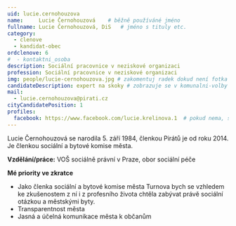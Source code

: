```yaml
---
uid: lucie.cernohouzova
name:     Lucie Černohouzová  	# běžně používáné jméno
fullname: Lucie Černohouzová, DiS  	# jméno s tituly etc.
category:
  - clenove
  - kandidat-obec
ordclenove: 6  
#  - kontaktni_osoba
description: Sociální pracovnice v neziskové organizaci
profession: Sociální pracovnice v neziskové organizaci
img: people/lucie-cernohouzova.jpg # zakomentuj radek dokud není fotka
candidateDescription: expert na skoky # zobrazuje se v komunalni-volby
mail:
  - lucie.cernohouzova@pirati.cz
cityCandidatePosition: 1
profiles:
  facebook: https://www.facebook.com/lucie.krelinova.1  # pokud nema, staci smazat tuto radku
---
```


Lucie Černohouzová se narodila 5. září 1984, členkou Pirátů je od roku 2014. Je členkou sociální a bytové komise města. 

**Vzdělání/práce:** VOŠ sociálně právní v Praze, obor sociální péče

**Mé priority ve zkratce**
- Jako členka sociální a bytové komise města Turnova bych se vzhledem ke zkušenostem z ní i z profesního života chtěla zabývat právě sociální otázkou a městskými byty. 
- Transparentnost města 
- Jasná a účelná komunikace města k občanům 

